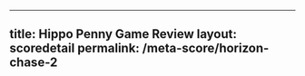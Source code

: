 ---
        
title: Hippo Penny Game Review
layout: scoredetail
permalink: /meta-score/horizon-chase-2
---
